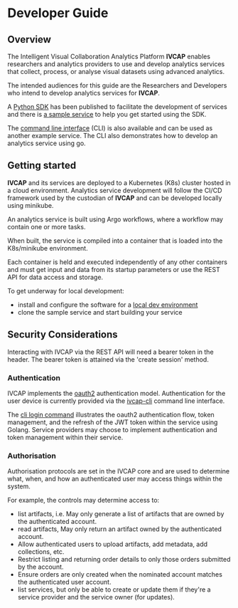 # Developer Guide

## Overview

The Intelligent Visual Collaboration Analytics Platform __IVCAP__ enables researchers and analytics providers to use and develop analytics services that collect, process, or analyse visual datasets using advanced analytics.

The intended audiences for this guide are the Researchers and Developers who intend to develop analytics services for __IVCAP__.

A [Python SDK](sdk/) has been published to facilitate the development of services and there is [a sample service](sdk/#using-the-sdk-for-the-ivcap_service) to help you get started using the SDK.

The [command line interface](https://github.com/reinventingscience/ivcap-cli) (CLI) is also available and can be used as another example service.
The CLI also demonstrates how to develop an analytics service using go.

## Getting started

__IVCAP__ and its services are deployed to a Kubernetes (K8s) cluster hosted in a cloud environment.  Analytics service development will follow the CI/CD framework used by the custodian of __IVCAP__ and can be developed locally using minikube.

An analytics service is built using Argo workflows, where a workflow may contain one or more tasks.

When built, the service is compiled into a container that is loaded into the K8s/minikube environment.

Each container is held and executed independently of any other containers and must get input and data from its startup parameters or use the REST API for data access and storage.

To get underway for local development: 
* install and configure the software for a [local dev environment](running-locally/)
* clone the sample service and start building your service

## Security Considerations

Interacting with IVCAP via the REST API will need a bearer token in the header.
The bearer token is attained via the 'create session' method.

### Authentication

IVCAP implements the [oauth2](https://oauth.net/2/) authentication model.
Authentication for the user device is currently provided via the [ivcap-cli](https://github.com/reinventingscience/ivcap-cli) command line interface.

The [cli login command](https://github.com/reinventingscience/ivcap-cli) illustrates the oauth2 authentication flow, token management, and the refresh of the JWT token within the service using Golang.
Service providers may choose to implement authentication and token management within their service.

### Authorisation

Authorisation protocols are set in the IVCAP core and are used to determine what, when, and how an authenticated user may access things within the system.

For example, the controls may determine access to:

* list artifacts, i.e. May only generate a list of artifacts that are owned by the authenticated account.
* read artifacts, May only return an artifact owned by the authenticated account.
* Allow authenticated users to upload artifacts, add metadata, add collections, etc.
* Restrict listing and returning order details to only those orders submitted by the account.
* Ensure orders are only created when the nominated account matches the authenticated user account.
* list services, but only be able to create or update them if they're a service provider and the service owner (for updates).
